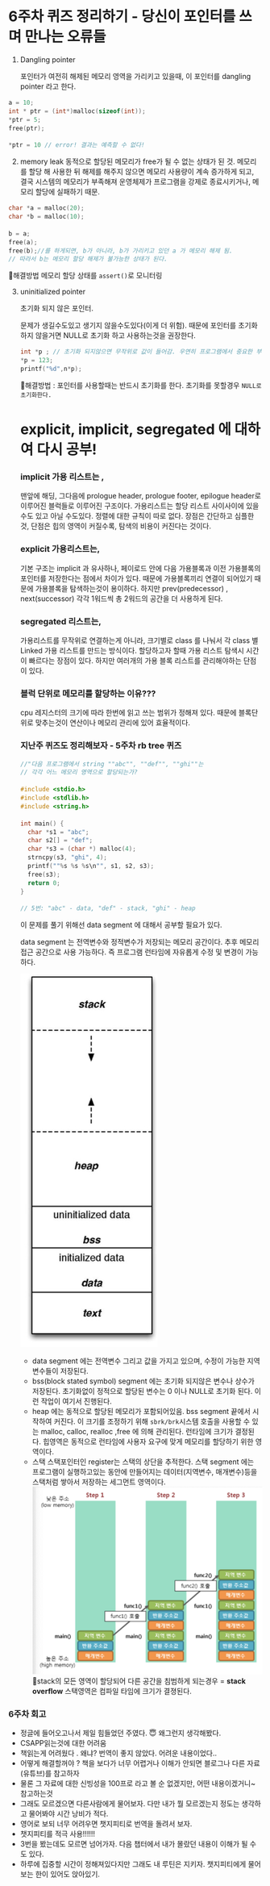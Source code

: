 # 6주차 퀴즈 정리하기 - 당신이 포인터를 쓰며 만나는 오류들

1. Dangling pointer

   포인터가 여전히 해제된 메모리 영역을 가리키고 있을때, 이 포인터를 dangling pointer 라고 한다.

```c
a = 10;
int * ptr = (int*)malloc(sizeof(int));
*ptr = 5;
free(ptr);

*ptr = 10 // error! 결과는 예측할 수 없다!
```

2. memory leak
   동적으로 할당된 메모리가 free가 될 수 없는 상태가 된 것.
   메모리를 할당 해 사용한 뒤 해제를 해주지 않으면 메모리 사용량이 계속 증가하게 되고, 결국 시스템의 메모리가 부족해져 운영체제가 프로그램을 강제로 종료시키거나, 메모리 할당에 실패하기 때문.

```c
char *a = malloc(20);
char *b = malloc(10);

b = a;
free(a);
free(b);//를 하게되면, b가 아니라, b가 가리키고 있던 a 가 메모리 해제 됨.
// 따라서 b는 메모리 할당 해제가 불가능한 상태가 된다.
```

👾해결방법
메모리 할당 상태를 `assert()`로 모니터링

3. uninitialized pointer

   초기화 되지 않은 포인터.

   문제가 생길수도있고 생기지 않을수도있다(이게 더 위험).
   때문에 포인터를 초기화하지 않을거면 NULL로 초기화 하고 사용하는것을 권장한다.

   ```c
   int *p ; // 초기화 되지않으면 무작위로 값이 들어감. 우연히 프로그램에서 중요한 부분을 가리키게 된다면 ?
   *p = 123;
   printf("%d",n*p);
   ```

   👾해결방법 : 포인터를 사용할때는 반드시 초기화를 한다. 초기화를 못할경우 `NULL로 초기화한다.`

   # explicit, implicit, segregated 에 대하여 다시 공부!

   ### implicit 가용 리스트는 ,

   맨앞에 해딩, 그다음에 prologue header, prologue footer, epilogue header로 이루어진 블럭들로 이루어진 구조이다. 가용리스트는 할당 리스트 사이사이에 있을 수도 있고 아닐 수도있다. 정렬에 대한 규칙이 따로 없다. 장점은 간단하고 심플한것, 단점은 힙의 영역이 커질수록, 탐색의 비용이 커진다는 것이다.

   ### explicit 가용리스트는,

   기본 구조는 implicit 과 유사하나, 페이로드 안에 다음 가용블록과 이전 가용블록의 포인터를 저장한다는 점에서 차이가 있다. 때문에 가용블록끼리 연결이 되어있기 때문에 가용블록을 탐색하는것이 용이하다. 하지만 prev(predecessor) , next(successor) 각각 1워드씩 총 2워드의 공간을 더 사용하게 된다.

   ### segregated 리스트는,

   가용리스트를 무작위로 연결하는게 아니라, 크기별로 class 를 나눠서 각 class 별 Linked 가용 리스트를 만드는 방식이다. 할당하고자 할때 가용 리스트 탐색시 시간이 빠르다는 장점이 있다. 하지만 여러개의 가용 블록 리스트를 관리해야하는 단점이 있다.

   ### 블럭 단위로 메모리를 할당하는 이유???

   cpu 레지스터의 크기에 따라 한번에 읽고 쓰는 범위가 정해져 있다. 때문에 블록단위로 맞추는것이 연산이나 메모리 관리에 있어 효율적이다.

   ### 지난주 퀴즈도 정리해보자 - 5주차 rb tree 퀴즈

   ```c
   //"다음 프로그램에서 string ""abc"", ""def"", ""ghi""는
   // 각각 어느 메모리 영역으로 할당되는가?

   #include <stdio.h>
   #include <stdlib.h>
   #include <string.h>

   int main() {
     char *s1 = "abc";
     char s2[] = "def";
     char *s3 = (char *) malloc(4);
     strncpy(s3, "ghi", 4);
     printf(""%s %s %s\n"", s1, s2, s3);
     free(s3);
     return 0;
   }

   // 5번: "abc" - data, "def" - stack, "ghi" - heap
   ```

   이 문제를 풀기 위해선 data segment 에 대해서 공부할 필요가 있다.

   data segment 는 전역변수와 정적변수가 저장되는 메모리 공간이다. 추후 메모리 접근 공간으로 사용 가능하다. 즉 프로그램 런타임에 자유롭게 수정 및 변경이 가능하다.

   ![스크린샷 2023-09-14 21.07.21.png](../img/스크린샷%202023-09-14%2021.07.21.png)

   - data segment 에는 전역변수 그리고 값을 가지고 있으며, 수정이 가능한 지역변수들이 저장된다.
   - bss(block stated symbol) segment 에는 초기화 되지않은 변수나 상수가 저장된다. 초기화없이 정적으로 할당된 변수는 0 이나 NULL로 초기화 된다. 이런 작업이 여기서 진행된다.
   - heap 에는 동적으로 할당된 메모리가 포함되어있음. bss segment 끝에서 시작하여 커진다. 이 크기를 조정하기 위해 `sbrk/brk`시스템 호출을 사용할 수 있는 malloc, calloc, realloc ,free 에 의해 관리된다.
     런타임에 크기가 결정된다.
     힙영역은 동적으로 런타임에 사용자 요구에 맞게 메모리를 할당하기 위한 영역이다.
   - 스택 스택포인터인 register는 스택의 상단을 추적한다. 스택 segment 에는 프로그램이 실행하고있는 동안에 만들어지는 데이터(지역변수, 매개변수)등을 스택처럼 쌓아서 저장하는 세그먼트 영역이다.
     ![스크린샷 2023-09-14 21.28.58.png](../img/스크린샷%202023-09-14%2021.28.58.png)
     🔆stack의 모든 영역이 할당되어 다른 공간을 침범하게 되는경우 = **stack overflow**
     스택영역은 컴파일 타임에 크기가 결졍된다.

### 6주차 회고

- 정글에 들어오고나서 제일 힘들었던 주였다. 😇 왜그런지 생각해봤다.
- CSAPP읽는것에 대한 어려움
- 책읽는게 어려웠다 . 왜냐? 번역이 좋지 않았다. 어려운 내용이었다..
- 어떻게 해결할꺼야 ? 책을 보다가 너무 어렵거나 이해가 안되면 블로그나 다른 자료(유튜브)를 참고하자
- 물론 그 자료에 대한 신빙성을 100프로 라고 볼 순 없겠지만, 어떤 내용이겠거니~ 참고하는것
- 그래도 모르겠으면 다른사람에게 물어보자. 다만 내가 뭘 모르겠는지 정도는 생각하고 물어봐야 시간 낭비가 적다.
- 영어로 보되 너무 어려우면 챗지피티로 번역을 돌려서 보자.
- 챗지피티를 적극 사용!!!!!!
- 3번을 봤는데도 모르면 넘어가자. 다음 챕터에서 내가 몰랐던 내용이 이해가 될 수도 있다.
- 하루에 집중할 시간이 정해져있다지만 그래도 내 루틴은 지키자. 챗지피티에게 물어보는 한이 있어도 앉아있기.
